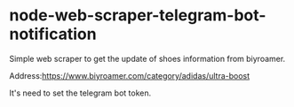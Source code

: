 # node-web-scraper-telegram-bot-notification

Simple web scraper to get the update of shoes information from biyroamer.

Address:https://www.biyroamer.com/category/adidas/ultra-boost

It's need to set the telegram bot token.
